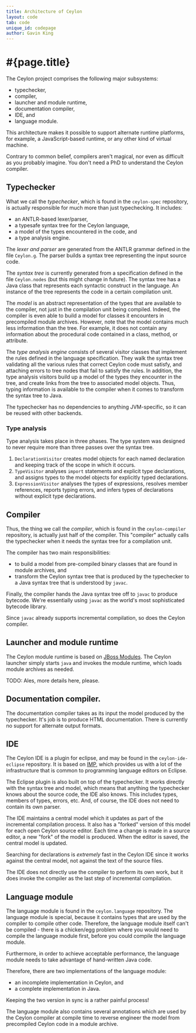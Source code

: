 ```yaml
---
title: Architecture of Ceylon
layout: code
tab: code
unique_id: codepage
author: Gavin King
---
```

# #{page.title}

The Ceylon project comprises the following major subsystems:

- typechecker,
- compiler,
- launcher and module runtime,
- documentation compiler,
- IDE, and
- language module.

This architecture makes it possible to support alternate runtime 
platforms, for example, a JavaScript-based runtime, or any other 
kind of virtual machine.

Contrary to common belief, compilers aren't magical, nor even as
difficult as you probably imagine. You don't need a PhD to 
understand the Ceylon compiler.

## Typechecker

What we call the *typechecker*, which is found in the `ceylon-spec` 
repository, is actually responsible for much more than just
typechecking. It includes:

* an ANTLR-based lexer/parser,
* a typesafe syntax tree for the Ceylon language,
* a model of the types encountered in the code, and
* a type analysis engine.

The *lexer and parser* are generated from the ANTLR grammar 
defined in the file `Ceylon.g`. The parser builds a syntax 
tree representing the input source code.

The *syntax tree* is currently generated from a specification 
defined in the file `Ceylon.nodes` (but this might change in 
future). The syntax tree has a Java class that represents each
syntactic construct in the language. An instance of the tree
represents the code in a certain compilation unit.

The *model* is an abstract representation of the types that
are available to the compiler, not just in the compilation 
unit being compiled. Indeed, the compiler is even able to 
build a model for classes it encounters in precompiled
module archives. However, note that the model contains much
less information than the tree. For example, it does not
contain any information about the procedural code contained
in a class, method, or attribute.

The *type analysis engine* consists of several visitor classes
that implement the rules defined in the language specification. 
They walk the syntax tree validating all the various rules that 
correct Ceylon code must satisfy, and attaching errors to tree
nodes that fail to satisfy the rules. In addition, the type
analysis visitors build up a model of the types they encounter
in the tree, and create links from the tree to associated model 
objects. Thus, typing information is available to the compiler 
when it comes to transform the syntax tree to Java.

The typechecker has no dependencies to anything JVM-specific,
so it can be reused with other backends.

### Type analysis

Type analysis takes place in three phases. The type system 
was designed to never require more than three passes over 
the syntax tree.

1. `DeclarationVisitor` creates model objects for each named
   declaration and keeping track of the scope in which it
   occurs.
2. `TypeVisitor` analyses `import` statements and explicit 
   type declarations, and assigns types to the model objects 
   for explicitly typed declarations.
3. `ExpressionVisitor` analyses the types of expressions,
   resolves member references, reports typing errors, and 
   infers types of declarations without explicit type 
   declarations.

## Compiler

Thus, the thing we call the *compiler*, which is found in the 
`ceylon-compiler` repository, is actually just half of the 
compiler. This "compiler" actually calls the typechecker when 
it needs the syntax tree for a compilation unit.

The compiler has two main responsibilities:

* to build a model from pre-compiled binary classes that are
  found in module archives, and
* transform the Ceylon syntax tree that is produced by the
  typechecker to a Java syntax tree that is understood by
  `javac`.

Finally, the compiler hands the Java syntax tree off to `javac` 
to produce bytecode. We're essentially using `javac` as the 
world's most sophisticated bytecode library.

Since `javac` already supports incremental compilation, so does 
the Ceylon compiler.

## Launcher and module runtime

The Ceylon module runtime is based on 
[JBoss Modules](http://relation.to/Bloggers/ModularizedJavaWithJBossModules). 
The Ceylon launcher simply starts `java` and invokes the module
runtime, which loads module archives as needed.

TODO: Ales, more details here, please.

## Documentation compiler.

The documentation compiler takes as its input the model produced 
by the typechecker. It's job is to produce HTML documentation.
There is currently no support for alternate output formats.

## IDE

The Ceylon IDE is a plugin for eclipse, and may be found in the
`ceylon-ide-eclipse` repository. It is based on 
[IMP](http://eclipse.org/imp/), which provides us with a lot of 
the infrastructure that is common to programming language
editors on Eclipse.

The Eclipse plugin is also built on top of the typechecker. It 
works directly with the syntax tree and model, which means that 
anything the typechecker knows about the source code, the IDE 
also knows. This includes types, members of types, errors, etc. 
And, of course, the IDE does not need to contain its own parser.

The IDE maintains a central model which it updates as part of 
the incremental compilation process. It also has a "forked" 
version of this model for each open Ceylon source editor. Each 
time a change is made in a source editor, a new "fork" of the 
model is produced. When the editor is saved, the central model 
is updated. 

Searching for declarations is *extremely* fast in the Ceylon IDE 
since it works against the central model, not against the text 
of the source files.

The IDE does not directly use the compiler to perform its own
work, but it does invoke the compiler as the last step of
incremental compilation.

## Language module

The language module is found in the `ceylon.language` repository.
The language module is special, because it contains types that
are used by the compiler to compile other code. Therefore, the 
language module itself can't be compiled - there is a 
chicken/egg problem where you would need to compile the language
module first, before you could compile the language module.

Furthermore, in order to achieve acceptable performance, the
language module needs to take advantage of hand-written Java
code.

Therefore, there are two implementations of the language module:

* an incomplete implementation in Ceylon, and
* a complete implementation in Java. 

Keeping the two version in sync is a rather painful process!

The language module also contains several annotations which are
used by the Ceylon compiler at compile time to reverse engineer
the model from precompiled Ceylon code in a module archive.
